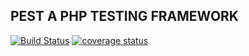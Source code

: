 ## PEST A PHP TESTING FRAMEWORK

[![Build Status](https://travis-ci.org/jmusila/pest-testing.svg?branch=develop)](https://travis-ci.org/jmusila/pest-testing) [![coverage status](https://coveralls.io/repos/github/jmusila/pest-testing/badge.svg?branch=develop)](https://coveralls.io/github/jmusila/pest-testing?branch=develop)